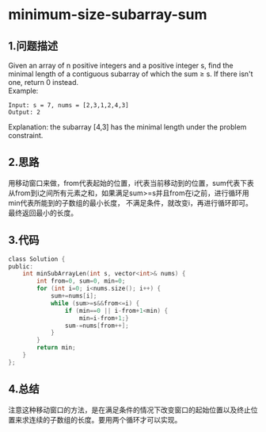minimum-size-subarray-sum
===

1.问题描述
---

Given an array of n positive integers and a positive integer s, find the minimal length of a contiguous subarray of which the sum ≥ s. If there isn't one, return 0 instead.<br>
Example: <br>

```
Input: s = 7, nums = [2,3,1,2,4,3]
Output: 2
```

Explanation: the subarray [4,3] has the minimal length under the problem constraint.

2.思路
---

用移动窗口来做，from代表起始的位置，i代表当前移动到的位置，sum代表下表从from到i之间所有元素之和，如果满足sum>=s并且from在i之前，进行循环用min代表所能到的子数组的最小长度，
不满足条件，就改变i，再进行循环即可。最终返回最小的长度。

3.代码
---

```c
class Solution {
public:
    int minSubArrayLen(int s, vector<int>& nums) {
        int from=0, sum=0, min=0;
        for (int i=0; i<nums.size(); i++) {
            sum+=nums[i];
            while (sum>=s&&from<=i) {
                if (min==0 || i-from+1<min) {
                    min=i-from+1;}
                sum-=nums[from++];
            }
        }
        return min;
    }
};
```

4.总结
---

注意这种移动窗口的方法，是在满足条件的情况下改变窗口的起始位置以及终止位置来求连续的子数组的长度。要用两个循环才可以实现。
